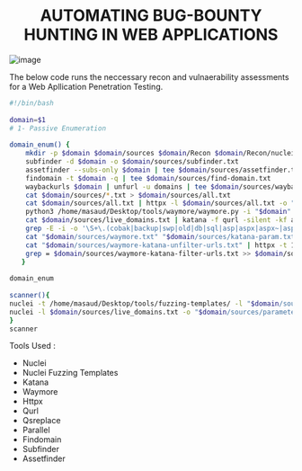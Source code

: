 <h1 align=center>
AUTOMATING BUG-BOUNTY HUNTING IN WEB APPLICATIONS
</h1>

![image](https://github.com/user-attachments/assets/313ab68b-6d8f-4b13-b1f3-dea55a65eb4b)


The below code runs the neccessary recon and vulnaerability assessments for a Web Apllication Penetration Testing.
```bash
#!/bin/bash
 
domain=$1
# 1- Passive Enumeration
 
domain_enum() {
	mkdir -p $domain $domain/sources $domain/Recon $domain/Recon/nuclei/
	subfinder -d $domain -o $domain/sources/subfinder.txt
	assetfinder --subs-only $domain | tee $domain/sources/assetfinder.txt
	findomain -t $domain -q | tee $domain/sources/find-domain.txt
	waybackurls $domain | unfurl -u domains | tee $domain/sources/wayback.txt
	cat $domain/sources/*.txt > $domain/sources/all.txt
	cat $domain/sources/all.txt | httpx -l $domain/sources/all.txt -o "$domain/sources/live_domains.txt"
	python3 /home/masaud/Desktop/tools/waymore/waymore.py -i "$domain" -mode U -oU "$domain/sources/waymore.txt"
	cat $domain/sources/live_domains.txt | katana -f qurl -silent -kf all -jc -aff -d 5 -o "$domain/sources/katana-param.txt"
	grep -E -i -o '\S+\.(cobak|backup|swp|old|db|sql|asp|aspx|aspx~|asp~|py|py~|rb|rb~|php|php~|bak|bkp|cache|cgi|conf|csv|html|inc|jar|js|json|jsp|jsp~|lock|log|r(ar|)\.old|sql|sql\.gz|sql\.zip|sql\.tar\.gz|sql~|swp|swp~|tar|tar\.bz2|tar\.gz|txt|wadl|zip|log|xml|json)\b' "$domain/sources/waymore.txt" "$domain/sources/katana-param.txt" | sort -u > $domain/sources/interesting.txt
	cat "$domain/sources/waymore.txt" "$domain/sources/katana-param.txt" | sort -u | grep "=" | qsreplace 'FUZZ' | egrep -v '(.css|.png|blog|utm_source|utm_content|utm_campaign|utm_medium|.jpeg|.jpg|.svg|.gifs|.tif|.tiff|.png|.ttf|.woff|.woff2|.ico|.pdf|.svg|.txt|.gif|.wolf)' > "$domain/sources/waymore-katana-unfilter-urls.txt"
	cat "$domain/sources/waymore-katana-unfilter-urls.txt" | httpx -t 150 -rl 150 -o "$domain/sources/waymore-katana-filter-urls.txt"
	grep = $domain/sources/waymore-katana-filter-urls.txt >> $domain/sources/parameters_with_equal.txt
   }
 
domain_enum
 
scanner(){
nuclei -t /home/masaud/Desktop/tools/fuzzing-templates/ -l "$domain/sources/parameters_with_equal.txt" #change according to your LOCAL PATH
nuclei -l $domain/sources/live_domains.txt -o "$domain/sources/parameters_with_equal.txt"
}
scanner
```

Tools Used :
- Nuclei
- Nuclei Fuzzing Templates
- Katana
- Waymore
- Httpx
- Qurl
- Qsreplace
- Parallel
- Findomain
- Subfinder
- Assetfinder
